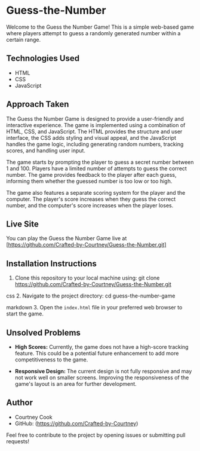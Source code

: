 # Guess-the-Number
Welcome to the Guess the Number Game! This is a simple web-based game where players attempt to guess a randomly generated number within a certain range.

## Technologies Used

- HTML
- CSS
- JavaScript

## Approach Taken

The Guess the Number Game is designed to provide a user-friendly and interactive experience. The game is implemented using a combination of HTML, CSS, and JavaScript. The HTML provides the structure and user interface, the CSS adds styling and visual appeal, and the JavaScript handles the game logic, including generating random numbers, tracking scores, and handling user input.

The game starts by prompting the player to guess a secret number between 1 and 100. Players have a limited number of attempts to guess the correct number. The game provides feedback to the player after each guess, informing them whether the guessed number is too low or too high.

The game also features a separate scoring system for the player and the computer. The player's score increases when they guess the correct number, and the computer's score increases when the player loses.

## Live Site

You can play the Guess the Number Game live at [https://github.com/Crafted-by-Courtney/Guess-the-Number.git]

## Installation Instructions

1. Clone this repository to your local machine using:
git clone https://github.com/Crafted-by-Courtney/Guess-the-Number.git

css
2. Navigate to the project directory:
cd guess-the-number-game

markdown
3. Open the `index.html` file in your preferred web browser to start the game.

## Unsolved Problems

- **High Scores:** Currently, the game does not have a high-score tracking feature. This could be a potential future enhancement to add more competitiveness to the game.

- **Responsive Design:** The current design is not fully responsive and may not work well on smaller screens. Improving the responsiveness of the game's layout is an area for further development.

## Author

- Courtney Cook
- GitHub: (https://github.com/Crafted-by-Courtney)

Feel free to contribute to the project by opening issues or submitting pull requests!



